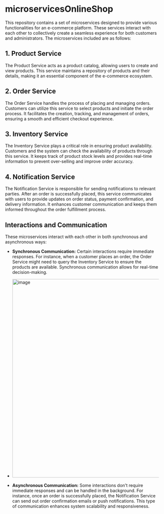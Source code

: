 # microservicesOnlineShop

This repository contains a set of microservices designed to provide various functionalities for an e-commerce platform. These services interact with each other to collectively create a seamless experience for both customers and administrators. The microservices included are as follows:

## 1. Product Service

The Product Service acts as a product catalog, allowing users to create and view products. This service maintains a repository of products and their details, making it an essential component of the e-commerce ecosystem.

## 2. Order Service

The Order Service handles the process of placing and managing orders. Customers can utilize this service to select products and initiate the order process. It facilitates the creation, tracking, and management of orders, ensuring a smooth and efficient checkout experience.

## 3. Inventory Service

The Inventory Service plays a critical role in ensuring product availability. Customers and the system can check the availability of products through this service. It keeps track of product stock levels and provides real-time information to prevent over-selling and improve order accuracy.

## 4. Notification Service

The Notification Service is responsible for sending notifications to relevant parties. After an order is successfully placed, this service communicates with users to provide updates on order status, payment confirmation, and delivery information. It enhances customer communication and keeps them informed throughout the order fulfillment process.


## Interactions and Communication

These microservices interact with each other in both synchronous and asynchronous ways:

- **Synchronous Communication:** Certain interactions require immediate responses. For instance, when a customer places an order, the Order Service might need to query the Inventory Service to ensure the products are available. Synchronous communication allows for real-time decision-making.

- <img width="648" alt="image" src="https://github.com/FaheDevs/microservicesOnlineShop/assets/71198261/c3d9051c-3f64-4897-89f0-78aecd0e6a11">


- **Asynchronous Communication:** Some interactions don't require immediate responses and can be handled in the background. For instance, once an order is successfully placed, the Notification Service can send out order confirmation emails or push notifications. This type of communication enhances system scalability and responsiveness.


